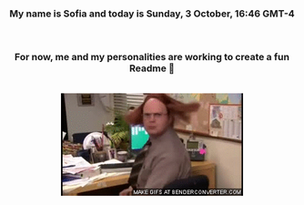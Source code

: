


<div align="center">
<h3 >My name is Sofia and today is Sunday, 3 October, 16:46 GMT-4</h3><br>
<h3 >For now, me and my personalities are working to create a fun Readme 👋
</h3><br>
<img src='img/dwight.gif' alt='working...'/>
</div>
